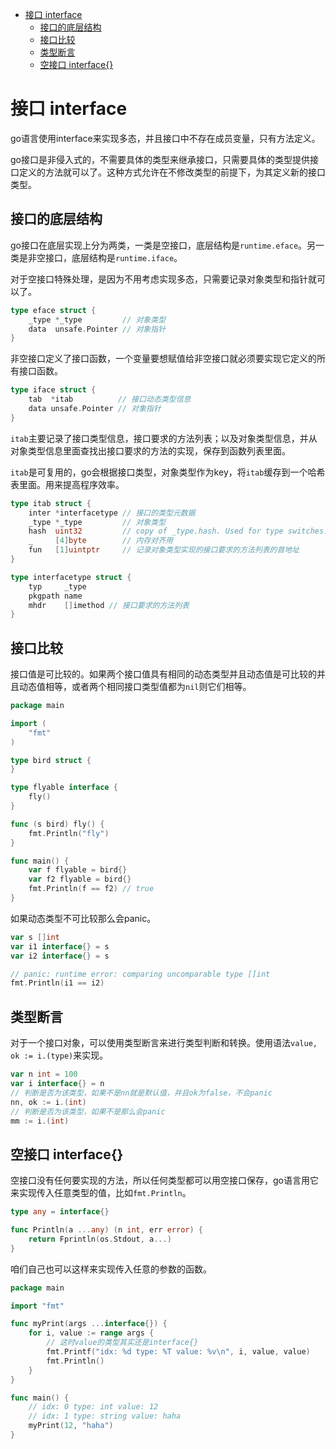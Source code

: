 - [接口 interface](#接口-interface)
	- [接口的底层结构](#接口的底层结构)
	- [接口比较](#接口比较)
	- [类型断言](#类型断言)
	- [空接口 interface{}](#空接口-interface)

# 接口 interface

go语言使用interface来实现多态，并且接口中不存在成员变量，只有方法定义。

go接口是非侵入式的，不需要具体的类型来继承接口，只需要具体的类型提供接口定义的方法就可以了。这种方式允许在不修改类型的前提下，为其定义新的接口类型。

## 接口的底层结构

go接口在底层实现上分为两类，一类是空接口，底层结构是`runtime.eface`。另一类是非空接口，底层结构是`runtime.iface`。

对于空接口特殊处理，是因为不用考虑实现多态，只需要记录对象类型和指针就可以了。

```go
type eface struct {
	_type *_type         // 对象类型
	data  unsafe.Pointer // 对象指针
}
```

非空接口定义了接口函数，一个变量要想赋值给非空接口就必须要实现它定义的所有接口函数。

```go
type iface struct {
	tab  *itab          // 接口动态类型信息
	data unsafe.Pointer // 对象指针
}
```

`itab`主要记录了接口类型信息，接口要求的方法列表；以及对象类型信息，并从对象类型信息里面查找出接口要求的方法的实现，保存到函数列表里面。

`itab`是可复用的，go会根据接口类型，对象类型作为key，将`itab`缓存到一个哈希表里面。用来提高程序效率。

```go
type itab struct {
	inter *interfacetype // 接口的类型元数据
	_type *_type         // 对象类型
	hash  uint32         // copy of _type.hash. Used for type switches.
	_     [4]byte        // 内存对齐用
	fun   [1]uintptr     // 记录对象类型实现的接口要求的方法列表的首地址
}

type interfacetype struct {
    typ     _type
    pkgpath name
    mhdr    []imethod // 接口要求的方法列表
}
```

## 接口比较

接口值是可比较的。如果两个接口值具有相同的动态类型并且动态值是可比较的并且动态值相等，或者两个相同接口类型值都为`nil`则它们相等。

```go
package main

import (
	"fmt"
)

type bird struct {
}

type flyable interface {
	fly()
}

func (s bird) fly() {
	fmt.Println("fly")
}

func main() {
	var f flyable = bird{}
	var f2 flyable = bird{}
	fmt.Println(f == f2) // true
}

```

如果动态类型不可比较那么会panic。

```go
var s []int
var i1 interface{} = s
var i2 interface{} = s

// panic: runtime error: comparing uncomparable type []int
fmt.Println(i1 == i2)
```

## 类型断言

对于一个接口对象，可以使用类型断言来进行类型判断和转换。使用语法`value, ok := i.(type)`来实现。

```go
var n int = 100
var i interface{} = n
// 判断是否为该类型，如果不是nn就是默认值，并且ok为false，不会panic
nn, ok := i.(int)
// 判断是否为该类型，如果不是那么会panic
mm := i.(int)
```

## 空接口 interface{}

空接口没有任何要实现的方法，所以任何类型都可以用空接口保存，go语言用它来实现传入任意类型的值，比如`fmt.Println`。

```go
type any = interface{}

func Println(a ...any) (n int, err error) {
	return Fprintln(os.Stdout, a...)
}
```

咱们自己也可以这样来实现传入任意的参数的函数。

```go
package main

import "fmt"

func myPrint(args ...interface{}) {
	for i, value := range args {
		// 这时value的类型其实还是interface{}
		fmt.Printf("idx: %d type: %T value: %v\n", i, value, value)
		fmt.Println()
	}
}

func main() {
	// idx: 0 type: int value: 12
	// idx: 1 type: string value: haha
	myPrint(12, "haha")
}

```

